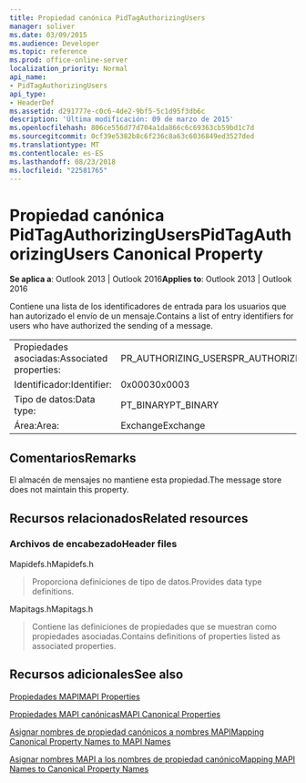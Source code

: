 ```yaml
---
title: Propiedad canónica PidTagAuthorizingUsers
manager: soliver
ms.date: 03/09/2015
ms.audience: Developer
ms.topic: reference
ms.prod: office-online-server
localization_priority: Normal
api_name:
- PidTagAuthorizingUsers
api_type:
- HeaderDef
ms.assetid: d291777e-c0c6-4de2-9bf5-5c1d95f3db6c
description: 'Última modificación: 09 de marzo de 2015'
ms.openlocfilehash: 806ce556d77d704a1da866c6c69363cb59bd1c7d
ms.sourcegitcommit: 0cf39e5382b8c6f236c8a63c6036849ed3527ded
ms.translationtype: MT
ms.contentlocale: es-ES
ms.lasthandoff: 08/23/2018
ms.locfileid: "22581765"
---
```

# <a name="pidtagauthorizingusers-canonical-property"></a><span data-ttu-id="231f1-103">Propiedad canónica PidTagAuthorizingUsers</span><span class="sxs-lookup"><span data-stu-id="231f1-103">PidTagAuthorizingUsers Canonical Property</span></span>

  
  
<span data-ttu-id="231f1-104">**Se aplica a**: Outlook 2013 | Outlook 2016</span><span class="sxs-lookup"><span data-stu-id="231f1-104">**Applies to**: Outlook 2013 | Outlook 2016</span></span> 
  
<span data-ttu-id="231f1-105">Contiene una lista de los identificadores de entrada para los usuarios que han autorizado el envío de un mensaje.</span><span class="sxs-lookup"><span data-stu-id="231f1-105">Contains a list of entry identifiers for users who have authorized the sending of a message.</span></span>
  
|||
|:-----|:-----|
|<span data-ttu-id="231f1-106">Propiedades asociadas:</span><span class="sxs-lookup"><span data-stu-id="231f1-106">Associated properties:</span></span>  <br/> |<span data-ttu-id="231f1-107">PR_AUTHORIZING_USERS</span><span class="sxs-lookup"><span data-stu-id="231f1-107">PR_AUTHORIZING_USERS</span></span>  <br/> |
|<span data-ttu-id="231f1-108">Identificador:</span><span class="sxs-lookup"><span data-stu-id="231f1-108">Identifier:</span></span>  <br/> |<span data-ttu-id="231f1-109">0x0003</span><span class="sxs-lookup"><span data-stu-id="231f1-109">0x0003</span></span>  <br/> |
|<span data-ttu-id="231f1-110">Tipo de datos:</span><span class="sxs-lookup"><span data-stu-id="231f1-110">Data type:</span></span>  <br/> |<span data-ttu-id="231f1-111">PT_BINARY</span><span class="sxs-lookup"><span data-stu-id="231f1-111">PT_BINARY</span></span>  <br/> |
|<span data-ttu-id="231f1-112">Área:</span><span class="sxs-lookup"><span data-stu-id="231f1-112">Area:</span></span>  <br/> |<span data-ttu-id="231f1-113">Exchange</span><span class="sxs-lookup"><span data-stu-id="231f1-113">Exchange</span></span>  <br/> |
   
## <a name="remarks"></a><span data-ttu-id="231f1-114">Comentarios</span><span class="sxs-lookup"><span data-stu-id="231f1-114">Remarks</span></span>

<span data-ttu-id="231f1-115">El almacén de mensajes no mantiene esta propiedad.</span><span class="sxs-lookup"><span data-stu-id="231f1-115">The message store does not maintain this property.</span></span>
  
## <a name="related-resources"></a><span data-ttu-id="231f1-116">Recursos relacionados</span><span class="sxs-lookup"><span data-stu-id="231f1-116">Related resources</span></span>

### <a name="header-files"></a><span data-ttu-id="231f1-117">Archivos de encabezado</span><span class="sxs-lookup"><span data-stu-id="231f1-117">Header files</span></span>

<span data-ttu-id="231f1-118">Mapidefs.h</span><span class="sxs-lookup"><span data-stu-id="231f1-118">Mapidefs.h</span></span>
  
> <span data-ttu-id="231f1-119">Proporciona definiciones de tipo de datos.</span><span class="sxs-lookup"><span data-stu-id="231f1-119">Provides data type definitions.</span></span>
    
<span data-ttu-id="231f1-120">Mapitags.h</span><span class="sxs-lookup"><span data-stu-id="231f1-120">Mapitags.h</span></span>
  
> <span data-ttu-id="231f1-121">Contiene las definiciones de propiedades que se muestran como propiedades asociadas.</span><span class="sxs-lookup"><span data-stu-id="231f1-121">Contains definitions of properties listed as associated properties.</span></span>
    
## <a name="see-also"></a><span data-ttu-id="231f1-122">Recursos adicionales</span><span class="sxs-lookup"><span data-stu-id="231f1-122">See also</span></span>



[<span data-ttu-id="231f1-123">Propiedades MAPI</span><span class="sxs-lookup"><span data-stu-id="231f1-123">MAPI Properties</span></span>](mapi-properties.md)
  
[<span data-ttu-id="231f1-124">Propiedades MAPI canónicas</span><span class="sxs-lookup"><span data-stu-id="231f1-124">MAPI Canonical Properties</span></span>](mapi-canonical-properties.md)
  
[<span data-ttu-id="231f1-125">Asignar nombres de propiedad canónicos a nombres MAPI</span><span class="sxs-lookup"><span data-stu-id="231f1-125">Mapping Canonical Property Names to MAPI Names</span></span>](mapping-canonical-property-names-to-mapi-names.md)
  
[<span data-ttu-id="231f1-126">Asignar nombres MAPI a los nombres de propiedad canónico</span><span class="sxs-lookup"><span data-stu-id="231f1-126">Mapping MAPI Names to Canonical Property Names</span></span>](mapping-mapi-names-to-canonical-property-names.md)

